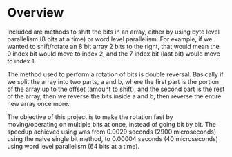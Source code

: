 # Overview
Included are methods to shift the bits in an array, either by using byte level parallelism (8 bits at a time) or word level parallelism.
For example, if we wanted to shift/rotate an 8 bit array 2 bits to the right, that would mean the 0 index bit would move to index 2, and the 7 index bit (last bit) would move to index 1.

The method used to perform a rotation of bits is double reversal. Basically if we split the array into two parts, a and b, 
where the first part is the portion of the array up to the offset (amount to shift), and the second part is the rest of the array,
then we reverse the bits inside a and b, then reverse the entire new array once more.

The objective of this project is to make the rotation fast by moving/operating on multiple bits at once, instead of going bit by bit.
The speedup achieved using was from 0.0029 seconds (2900 microseconds) using the naive single bit method, to 0.00004 seconds 
(40 microseconds) using word level parallelism (64 bits at a time).
